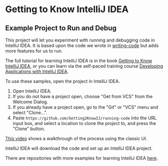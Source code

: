 # Getting to Know IntelliJ IDEA
## Example Project to Run and Debug

This project will let you experiment with running and debugging code in IntelliJ IDEA. It is based upon the code we wrote in [writing-code](https://github.com/Getting2KnowIJ/writing-code) but adds more features for us to run.

The full tutorial for learning IntelliJ IDEA is in the book [Getting to Know IntelliJ IDEA](https://www.amazon.com/Getting-Know-IntelliJ-IDEA-Professional/dp/B0CRGX26QK/), or you can learn via the self-paced training course [Developing Applications with IntelliJ IDEA](https://leanpub.com/c/developingapplicationswithintellijidea).

To use these samples, open the project in IntelliJ IDEA.

1. Open IntelliJ IDEA.
2. If you do not have a project open, choose "Get from VCS" from the Welcome Dialog.
4. If you already have a project open, go to the "Git" or "VCS" menu and select "Clone...".
3. Paste `https://github.com/Getting2KnowIJ/running-code` into the URL input box, and select a location to clone the project to, and press the "Clone" button.

[This video](https://youtu.be/aBVOAnygcZw) shows a walkthrough of the process using the classic UI.

IntelliJ IDEA will download the code and set up an IntelliJ IDEA project. 

There are repositories with more examples for learning IntelliJ IDEA [here](https://github.com/getting2KnowIJ/).
